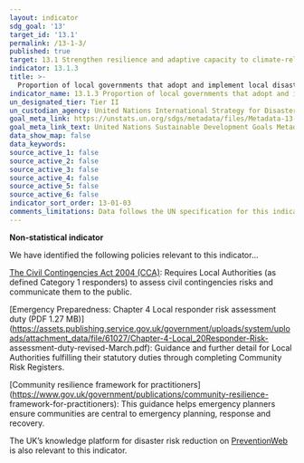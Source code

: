 ```yaml
---
layout: indicator
sdg_goal: '13'
target_id: '13.1'
permalink: /13-1-3/
published: true
target: 13.1 Strengthen resilience and adaptive capacity to climate-related hazards and natural disasters in all countries
indicator: 13.1.3
title: >-
  Proportion of local governments that adopt and implement local disaster risk reduction strategies in line with national disaster risk reduction strategies
indicator_name: 13.1.3 Proportion of local governments that adopt and implement local disaster risk reduction strategies in line with national disaster risk reduction strategies
un_designated_tier: Tier II
un_custodian_agency: United Nations International Strategy for Disaster Reduction (UNISDR)
goal_meta_link: https://unstats.un.org/sdgs/metadata/files/Metadata-13-01-03.pdf
goal_meta_link_text: United Nations Sustainable Development Goals Metadata (PDF 217 KB)
data_show_map: false
data_keywords:  
source_active_1: false
source_active_2: false
source_active_3: false
source_active_4: false
source_active_5: false
source_active_6: false
indicator_sort_order: 13-01-03
comments_limitations: Data follows the UN specification for this indicator. This indicator has been identified in collaboration with topic experts.
---
```

**Non-statistical indicator**

We have identified the following policies relevant to this indicator…

[The Civil Contingencies Act 2004 (CCA)](https://www.legislation.gov.uk/ukpga/2004/36/pdfs/ukpga_20040036_en.pdf): Requires Local Authorities (as defined Category 1 responders) to assess
civil contingencies risks and communicate them to the public.

[Emergency Preparedness: Chapter 4 Local responder risk assessment duty (PDF 1.27 MB)](https://assets.publishing.service.gov.uk/government/uploads/system/uploads/attachment_data/file/61027/Chapter-4-Local_20Responder-Risk-
assessment-duty-revised-March.pdf): Guidance and further detail for Local Authorities fulfilling their statutory duties through completing Community Risk Registers.

[Community resilience framework for practitioners](https://www.gov.uk/government/publications/community-resilience-
framework-for-practitioners): This guidance helps emergency planners ensure communities are central to emergency planning, response and recovery.

The UK’s knowledge platform for disaster risk reduction on [PreventionWeb]( https://www.preventionweb.net/english/countries/europe/gbr/) is
also relevant to this indicator.